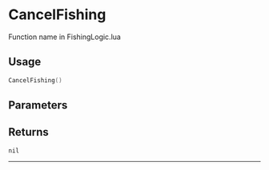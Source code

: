 # CancelFishing
Function name in FishingLogic.lua
## Usage
```lua
CancelFishing()
```
## Parameters

## Returns
`nil`

---